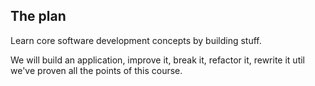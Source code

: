 The plan
--------

Learn core software development concepts by building stuff.

We will build an application, improve it, break it, refactor it, rewrite it
util we've proven all the points of this course.


